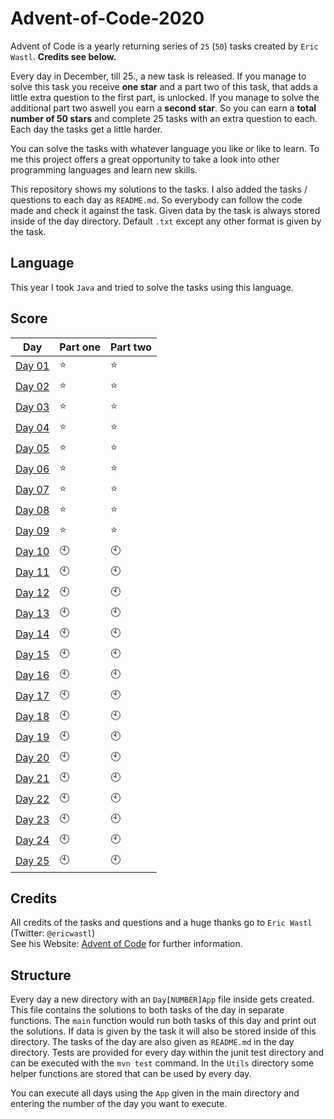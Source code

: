 # Advent-of-Code-2020
Advent of Code is a yearly returning series of `25` (`50`) tasks created by `Eric Wastl`. **Credits see below.**

Every day in December, till 25., a new task is released.
If you manage to solve this task you receive **one star** and a part two of this task, that adds a little extra question to the first part, is unlocked.
If you manage to solve the additional part two aswell you earn a **second star**.
So you can earn a **total number of 50 stars** and complete 25 tasks with an extra question to each. 
Each day the tasks get a little harder.

You can solve the tasks with whatever language you like or like to learn.
To me this project offers a great opportunity to take a look into other programming languages and learn new skills.

This repository shows my solutions to the tasks.
I also added the tasks / questions to each day as `README.md`. So everybody can follow the code made and check it against the task.
Given data by the task is always stored inside of the day directory. 
Default `.txt` except any other format is given by the task.

## Language
This year I took `Java` and tried to solve the tasks using this language.

## Score
| Day | Part one | Part two |
|----|----|----|
| [Day 01](https://github.com/mschoeffel/Advent-of-Code-2020/tree/main/src/main/java/de/mschoeffel/Day01) | :star: | :star: |
| [Day 02](https://github.com/mschoeffel/Advent-of-Code-2020/tree/main/src/main/java/de/mschoeffel/Day02) | :star: | :star: |
| [Day 03](https://github.com/mschoeffel/Advent-of-Code-2020/tree/main/src/main/java/de/mschoeffel/Day03) | :star: | :star: |
| [Day 04](https://github.com/mschoeffel/Advent-of-Code-2020/tree/main/src/main/java/de/mschoeffel/Day04) | :star: | :star: |
| [Day 05](https://github.com/mschoeffel/Advent-of-Code-2020/tree/main/src/main/java/de/mschoeffel/Day05) | :star: | :star: |
| [Day 06](https://github.com/mschoeffel/Advent-of-Code-2020/tree/main/src/main/java/de/mschoeffel/Day06) | :star: | :star: |
| [Day 07](https://github.com/mschoeffel/Advent-of-Code-2020/tree/main/src/main/java/de/mschoeffel/Day07) | :star: | :star: |
| [Day 08](https://github.com/mschoeffel/Advent-of-Code-2020/tree/main/src/main/java/de/mschoeffel/Day08) | :star: | :star: |
| [Day 09](https://github.com/mschoeffel/Advent-of-Code-2020/tree/main/src/main/java/de/mschoeffel/Day09) | :star: | :star: |
| [Day 10]() | :clock10: | :clock10: |
| [Day 11]() | :clock10: | :clock10: |
| [Day 12]() | :clock10: | :clock10: |
| [Day 13]() | :clock10: | :clock10: |
| [Day 14]() | :clock10: | :clock10: |
| [Day 15]() | :clock10: | :clock10: |
| [Day 16]() | :clock10: | :clock10: |
| [Day 17]() | :clock10: | :clock10: |
| [Day 18]() | :clock10: | :clock10: |
| [Day 19]() | :clock10: | :clock10: |
| [Day 20]() | :clock10: | :clock10: |
| [Day 21]() | :clock10: | :clock10: |
| [Day 22]() | :clock10: | :clock10: |
| [Day 23]() | :clock10: | :clock10: |
| [Day 24]() | :clock10: | :clock10: |
| [Day 25]() | :clock10: | :clock10: |
## Credits
All credits of the tasks and questions and a huge thanks go to `Eric Wastl` (Twitter: `@ericwastl`)\
See his Website: [Advent of Code](https://adventofcode.com/) for further information.

## Structure
Every day a new directory with an `Day[NUMBER]App` file inside gets created. 
This file contains the solutions to both tasks of the day in separate functions. 
The `main` function would run both tasks of this day and print out the solutions.
If data is given by the task it will also be stored inside of this directory.
The tasks of the day are also given as `README.md` in the day directory.
Tests are provided for every day within the junit test directory and can be executed with the `mvn test` command.
In the `Utils` directory some helper functions are stored that can be used by every day.

You can execute all days using the `App` given in the main directory and entering the number of the day you want to execute.